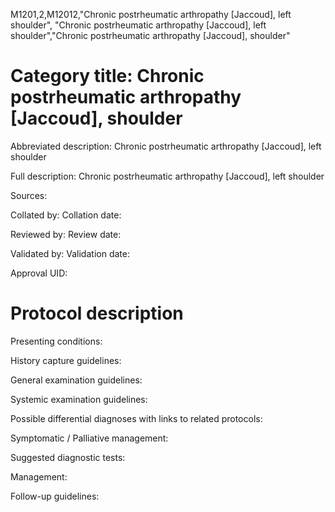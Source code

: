 M1201,2,M12012,"Chronic postrheumatic arthropathy [Jaccoud], left shoulder", "Chronic postrheumatic arthropathy [Jaccoud], left shoulder","Chronic postrheumatic arthropathy [Jaccoud], shoulder"
# Category title: Chronic postrheumatic arthropathy [Jaccoud], shoulder

Abbreviated description: Chronic postrheumatic arthropathy [Jaccoud], left shoulder

Full description: Chronic postrheumatic arthropathy [Jaccoud], left shoulder

Sources:

Collated by:
Collation date:

Reviewed by:
Review date:

Validated by:
Validation date:

Approval UID:

# Protocol description

Presenting conditions:

History capture guidelines:

General examination guidelines:

Systemic examination guidelines:

Possible differential diagnoses with links to related protocols:

Symptomatic / Palliative management:

Suggested diagnostic tests:

Management:

Follow-up guidelines:
